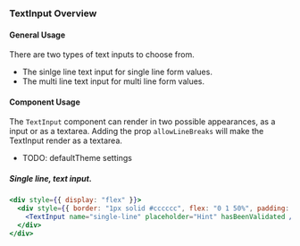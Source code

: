 ### TextInput Overview

#### General Usage
There are two types of text inputs to choose from.
 - The sinlge line text input for single line form values.
 - The multi line text input for multi line form values.
 
#### Component Usage
The <code class="rsg-code-36">TextInput</code> component can render in two possible appearances, as a input or as a textarea. Adding the prop `allowLineBreaks` will make the TextInput render as a textarea.

- TODO: defaultTheme settings

##### Single line, text input.

```jsx
<div style={{ display: "flex" }}>
  <div style={{ border: "1px solid #cccccc", flex: "0 1 50%", padding: "1rem" }}>
    <TextInput name="single-line" placeholder="Hint" hasBeenValidated />
  </div>
</div>
``` 

